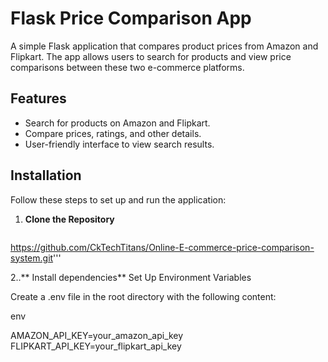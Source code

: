 # Flask Price Comparison App

A simple Flask application that compares product prices from Amazon and Flipkart. The app allows users to search for products and view price comparisons between these two e-commerce platforms.

## Features

- Search for products on Amazon and Flipkart.
- Compare prices, ratings, and other details.
- User-friendly interface to view search results.

## Installation

Follow these steps to set up and run the application:

1. **Clone the Repository**

   ```bash
  https://github.com/CkTechTitans/Online-E-commerce-price-comparison-system.git'''

2..** Install dependencies**
Set Up Environment Variables

Create a .env file in the root directory with the following content:

env

AMAZON_API_KEY=your_amazon_api_key
FLIPKART_API_KEY=your_flipkart_api_key


